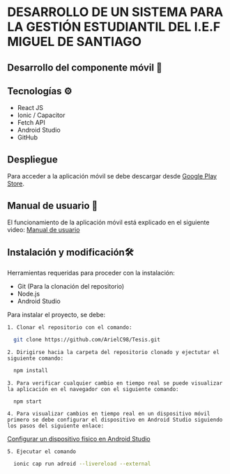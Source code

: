 
# DESARROLLO DE UN SISTEMA PARA LA GESTIÓN ESTUDIANTIL DEL I.E.F MIGUEL DE SANTIAGO

## Desarrollo del componente móvil 📱



## Tecnologías ⚙️

- React JS
- Ionic / Capacitor
- Fetch API
- Android Studio
- GitHub
## Despliegue 

Para acceder a la aplicación móvil se debe descargar desde [Google Play Store](https://play.google.com/store/apps/details?id=epn.edu.gestionnotas).







## Manual de usuario 📖

El funcionamiento de la aplicación móvil está explicado en el siguiente video:
[Manual de usuario](https://www.youtube.com/watch?v=82di2yQK0e0)


## Instalación y modificación🛠️

Herramientas requeridas para proceder con la instalación:

- Git (Para la clonación del repositorio)
- Node.js 
- Android Studio

Para instalar el proyecto, se debe:

    1. Clonar el repositorio con el comando:

```bash
  git clone https://github.com/ArielC98/Tesis.git
```
    2. Dirigirse hacia la carpeta del repositorio clonado y ejectutar el siguiente comando:
```bash
  npm install
```
    3. Para verificar cualquier cambio en tiempo real se puede visualizar la aplicación en el navegador con el siguiente comando:
```bash
  npm start
```
    4. Para visualizar cambios en tiempo real en un dispositivo móvil primero se debe configurar el dispositivo en Android Studio siguiendo los pasos del siguiente enlace:
[Configurar un dispositivo físico en Android Studio](https://developer.android.com/studio/run/device?hl=es-419)

    5. Ejecutar el comando 

```bash
  ionic cap run adroid --livereload --external
```
